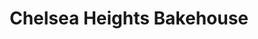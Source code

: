 ---
title: "Chelsea Heights Bakehouse"
url: /chelsea-heights/chelsea-heights-bakehouse/
shop: bakery
---